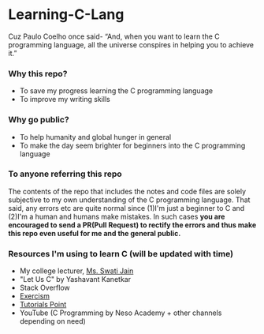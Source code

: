 # Learning-C-Lang
Cuz Paulo Coelho once said- “And, when you want to learn the C programming language, all the universe conspires in helping you to achieve it.”

### Why this repo?
- To save my progress learning the C programming language
- To improve my writing skills

### Why go public?
- To help humanity and global hunger in general
- To make the day seem brighter for beginners into the C programming language

### To anyone referring this repo
The contents of the repo that includes the notes and code files are solely subjective to my own understanding of the C programming language. That said, any errors etc are quite normal since (1)I'm just a beginner to C and (2)I'm a human and humans make mistakes. In such cases **you are encouraged to send a PR(Pull Request) to rectify the errors and thus make this repo even useful for me and the general public.**

### Resources I'm using to learn C (will be updated with time)
- My college lecturer, [Ms. Swati Jain](https://vsit.vips.edu/swati-jain/)
- "Let Us C" by Yashavant Kanetkar
- Stack Overflow
- [Exercism](https://exercism.org)
- [Tutorials Point](https://www.tutorialspoint.com/cprogramming/)
- YouTube (C Programming by Neso Academy + other channels depending on need)
